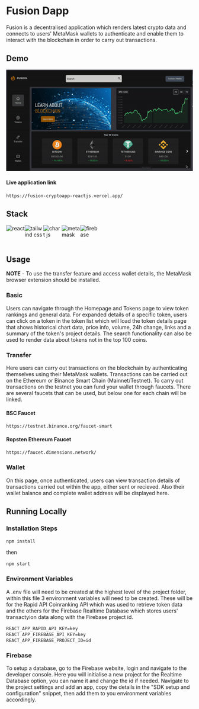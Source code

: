 # Fusion Dapp

Fusion is a decentralised application which renders latest crypto data and connects to users' MetaMask wallets to authenticate and enable them to interact with the blockchain in order to carry out transactions.

## Demo

![](/src/assets/app-demo.gif)


#### Live application link

```
https://fusion-cryptoapp-reactjs.vercel.app/
```

## Stack

<div style="display: flex; width: 300px justify-content: space-between;">
    <img src="https://cdn.freebiesupply.com/logos/large/2x/react-1-logo-png-transparent.png" alt="react" width="50" height="50">
    <img src="https://upload.wikimedia.org/wikipedia/commons/thumb/d/d5/Tailwind_CSS_Logo.svg/2048px-Tailwind_CSS_Logo.svg.png" alt="tailwind css" width="50" height="50">
    <img src="https://miro.medium.com/max/1200/1*eCoqJKb-QnoxWFPsjyqU0g.png" alt="chart js" width="50" height="50">
    <img src="https://upload.wikimedia.org/wikipedia/commons/thumb/3/36/MetaMask_Fox.svg/1200px-MetaMask_Fox.svg.png" alt="metamask" width="50" height="50">
    <img src="https://firebase.google.com/downloads/brand-guidelines/PNG/logo-vertical.png?hl=es" alt="firebase" width="50" height="50"><br/><br/><br/>
</div>

## Usage

**NOTE** - To use the transfer feature and access wallet details, the MetaMask browser extension should be installed.

### Basic

Users can navigate through the Homepage and Tokens page to view token rankings and general data. For expanded details of a specific token, users can click on a token in the token list which will load the token details page that shows historical chart data, price info, volume, 24h change, links and a summary of the token's project details. The search functionality can also be used to render data about tokens not in the top 100 coins.

### Transfer

Here users can carry out transactions on the blockchain by authenticating themselves using their MetaMask wallets. Transactions can be carried out on the Ethereum or Binance Smart Chain (Mainnet/Testnet). To carry out transactions on the testnet you can fund your wallet through faucets. There are several faucets that can be used, but below one for each chain will be linked.

#### BSC Faucet

```
https://testnet.binance.org/faucet-smart
```


#### Ropsten Ethereum Faucet

```
https://faucet.dimensions.network/
```


### Wallet

On this page, once authenticated, users can view transaction details of transactions carried out within the app, either sent or recieved. Also their wallet balance and complete wallet address will be displayed here.


## Running Locally

### Installation Steps

```
npm install
```
then

```
npm start
```

### Environment Variables

A .env file will need to be created at the highest level of the project folder, within this file 3 environment variables will need to be created. These will be for the Rapid API Coinranking API which was used to retrieve token data and the others for the Firebase Realtime Database which stores users' transactyion data along with the Firebase project id.

```
REACT_APP_RAPID_API_KEY=key
REACT_APP_FIREBASE_API_KEY=key
REACT_APP_FIREBASE_PROJECT_ID=id
```


### Firebase

To setup a database, go to the Firebase website, login and navigate to the developer console. Here you will initialise a new project for the Realtime Database option, you can name it and change the id if needed. Navigate to the project settings and add an app, copy the details in the "SDK setup and configuration" snippet, then add them to you environment variables accordingly.

